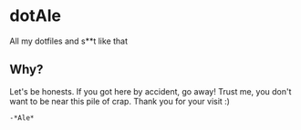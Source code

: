 # dotAle
All my dotfiles and s**t like that

## Why?
 Let's be honests. If you got here by accident, go away! Trust me, you don't want to be near this pile of crap. Thank you for your visit :)

	-*Ale*

